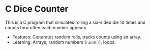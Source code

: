 # C Dice Counter
This is a C program that simulates rolling a six-sided die 10 times and counts how often each number appears.
- Features: Generates random rolls, tracks counts using an array.
- Learning: Arrays, random numbers (`rand()`), loops.
